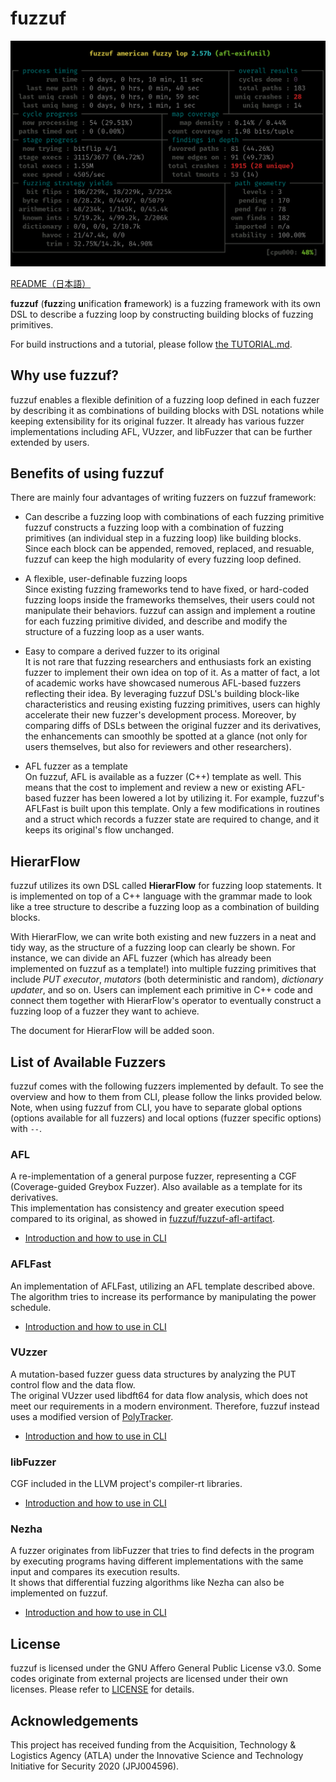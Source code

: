 # fuzzuf

![fuzzuf-afl-exifutil](/docs/resources/img/fuzzuf-afl-exifutil.png)

[README（日本語）](/README_ja.md)

**fuzzuf** (**fuzz**ing **u**nification **f**ramework) is a fuzzing framework with its own DSL to describe a fuzzing loop by constructing building blocks of fuzzing primitives.

For build instructions and a tutorial, please follow [the TUTORIAL.md](/TUTORIAL.md).

## Why use fuzzuf?

fuzzuf enables a flexible definition of a fuzzing loop defined in each fuzzer by describing it as combinations of building blocks with DSL notations while keeping extensibility for its original fuzzer.
It already has various fuzzer implementations including AFL, VUzzer, and libFuzzer that can be further extended by users.

## Benefits of using fuzzuf

There are mainly four advantages of writing fuzzers on fuzzuf framework:  

- Can describe a fuzzing loop with combinations of each fuzzing primitive  
fuzzuf constructs a fuzzing loop with a combination of fuzzing primitives (an individual step in a fuzzing loop) like building blocks. Since each block can be appended, removed, replaced, and resuable, fuzzuf can keep the high modularity of every fuzzing loop defined. 

- A flexible, user-definable fuzzing loops  
Since existing fuzzing frameworks tend to have fixed, or hard-coded fuzzing loops inside the frameworks themselves, their users could not manipulate their behaviors.
fuzzuf can assign and implement a routine for each fuzzing primitive divided, and describe and modify the structure of a fuzzing loop as a user wants.

- Easy to compare a derived fuzzer to its original  
It is not rare that fuzzing researchers and enthusiasts fork an existing fuzzer to implement their own idea on top of it. As a matter of fact, a lot of academic works have showcased numerous AFL-based fuzzers reflecting their idea. By leveraging fuzzuf DSL's building block-like characteristics and reusing existing fuzzing primitives, users can highly accelerate their new fuzzer's development process. 
Moreover, by comparing diffs of DSLs between the original fuzzer and its derivatives, the enhancements can smoothly be spotted at a glance (not only for users themselves, but also for reviewers and other researchers).

- AFL fuzzer as a template  
On fuzzuf, AFL is available as a fuzzer (C\+\+) template as well. This means that the cost to implement and review a new or existing AFL-based fuzzer has been lowered a lot by utilizing it. For example, fuzzuf's AFLFast is built upon this template. Only a few modifications in routines and a struct which records a fuzzer state are required to change, and it keeps its original's flow unchanged.

## HierarFlow

fuzzuf utilizes its own DSL called **HierarFlow** for fuzzing loop statements. It is implemented on top of a C++ language with the grammar made to look like a tree structure to describe a fuzzing loop as a combination of building blocks. 

With HierarFlow, we can write both existing and new fuzzers in a neat and tidy way, as the structure of a fuzzing loop can clearly be shown. For instance, we can divide an AFL fuzzer (which has already been implemented on fuzzuf as a template!) into multiple fuzzing primitives that include *PUT executor*, *mutators* (both deterministic and random), *dictionary updater*, and so on. Users can implement each primitive in C++ code and connect them together with HierarFlow's operator to eventually construct a fuzzing loop of a fuzzer they want to achieve. 

The document for HierarFlow will be added soon.

## List of Available Fuzzers

fuzzuf comes with the following fuzzers implemented by default. To see the overview and how to them from CLI, please follow the links provided below.  
Note, when using fuzzuf from CLI, you have to separate global options (options available for all fuzzers) and local options (fuzzer specific options) with `--`. 

### AFL

A re-implementation of a general purpose fuzzer, representing a CGF (Coverage-guided Greybox Fuzzer). Also available as a template for its derivatives.  
This implementation has consistency and greater execution speed compared to its original, as showed in [fuzzuf/fuzzuf-afl-artifact](https://github.com/fuzzuf/fuzzuf-afl-artifact).

- [Introduction and how to use in CLI](/docs/algorithms/AFL/algorithm_en.md)

### AFLFast

An implementation of AFLFast, utilizing an AFL template described above. The algorithm tries to increase its performance by manipulating the power schedule. 

- [Introduction and how to use in CLI](/docs/algorithms/AFLFast/algorithm_en.md)

### VUzzer

A mutation-based fuzzer guess data structures by analyzing the PUT control flow and the data flow.  
The original VUzzer used libdft64 for data flow analysis, which does not meet our requirements in a modern environment. Therefore, fuzzuf instead uses a modified version of [PolyTracker](https://github.com/fuzzuf/polytracker).

- [Introduction and how to use in CLI](/docs/algorithms/VUzzer/algorithm_en.md)

### libFuzzer

CGF included in the LLVM project's compiler-rt libraries.

- [Introduction and how to use in CLI](/docs/algorithms/libFuzzer/manual.md)

### Nezha

A fuzzer originates from libFuzzer that tries to find defects in the program by executing programs having different implementations with the same input and compares its execution results.  
It shows that differential fuzzing algorithms like Nezha can also be implemented on fuzzuf.

- [Introduction and how to use in CLI](/docs/algorithms/Nezha/manual.md)

## License

fuzzuf is licensed under the GNU Affero General Public License v3.0. Some codes originate from external projects are licensed under their own licenses. Please refer to [LICENSE](/LICENSE) for details.

## Acknowledgements

This project has received funding from the Acquisition, Technology & Logistics Agency (ATLA) under the Innovative Science and Technology Initiative for Security 2020 (JPJ004596).

